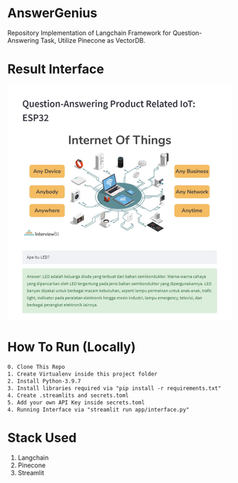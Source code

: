 # AnswerGenius
Repository Implementation of Langchain Framework for Question-Answering Task, Utilize Pinecone as VectorDB.

# Result Interface
![](static/7.jpeg)

# How To Run (Locally)
```
0. Clone This Repo
1. Create Virtualenv inside this project folder
2. Install Python-3.9.7
3. Install libraries required via "pip install -r requirements.txt"
4. Create .streamlits and secrets.toml
5. Add your own API Key inside secrets.toml
4. Running Interface via "streamlit run app/interface.py"
```

# Stack Used
1. Langchain
2. Pinecone
3. Streamlit